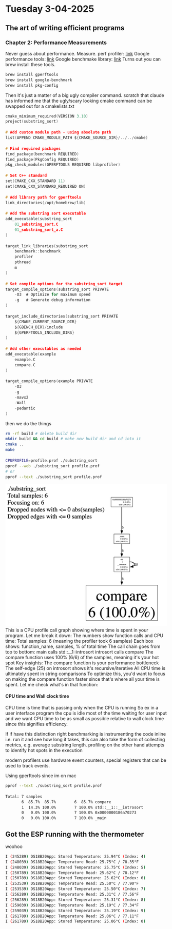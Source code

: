 # Tuesday 3-04-2025

## The art of writing efficient programs

### Chapter 2: Performance Measurements
Never guess about performance. Measure.
perf profiler: [link](https://perfwiki.github.io/main/)
Google performance tools: [link](https://github.com/gperftools/gperftools)
Google benchmake library: [link](https://github.com/google/benchmark)
Turns out you can brew install these tools.

```bash
brew install gperftools
brew install google-benchmark
brew install pkg-config
```

Then it's just a matter of a big ugly compiler command. scratch that claude has informed me that the ugly/scary looking cmake command can be swapped out for a cmakelists.txt

```c
cmake_minimum_required(VERSION 3.10)
project(substring_sort)

# Add custom module path - using absolute path
list(APPEND CMAKE_MODULE_PATH ${CMAKE_SOURCE_DIR}/../../cmake)

# Find required packages
find_package(benchmark REQUIRED)
find_package(PkgConfig REQUIRED)
pkg_check_modules(GPERFTOOLS REQUIRED libprofiler)

# Set C++ standard
set(CMAKE_CXX_STANDARD 11)
set(CMAKE_CXX_STANDARD_REQUIRED ON)

# Add library path for gperftools
link_directories(/opt/homebrew/lib)

# Add the substring sort executable
add_executable(substring_sort 
    01_substring_sort.C
    01_substring_sort_a.C
)

target_link_libraries(substring_sort 
    benchmark::benchmark
    profiler
    pthread
    m
)

# Set compile options for the substring_sort target
target_compile_options(substring_sort PRIVATE 
    -O3  # Optimize for maximum speed
    -g   # Generate debug information
)

target_include_directories(substring_sort PRIVATE
    ${CMAKE_CURRENT_SOURCE_DIR}
    ${GBENCH_DIR}/include
    ${GPERFTOOLS_INCLUDE_DIRS}
)

# Add other executables as needed
add_executable(example
    example.C
    compare.C
)

target_compile_options(example PRIVATE 
    -O3
    -g
    -mavx2
    -Wall
    -pedantic
) 
```

then we do the things
```bash
rm -rf build # delete build dir
mkdir build && cd build # make new build dir and cd into it
cmake .. 
make

CPUPROFILE=profile.prof ./substring_sort
pprof --web ./substring_sort profile.prof
# or
pprof --text ./substring_sort profile.prof
```

![profiler](../static/images/profiler_report.png)
This is a CPU profile call graph showing where time is spent in your program. Let me break it down:
The numbers show function calls and CPU time:
Total samples: 6 (meaning the profiler took 6 samples)
Each box shows: function_name, samples, % of total time
The call chain goes from top to bottom:
main calls std::__1::introsort
introsort calls compare
The compare function uses 100% (6/6) of the samples, meaning it's your hot spot
Key insights:
The compare function is your performance bottleneck
The self-edge (25) on introsort shows it's recursive/iterative
All CPU time is ultimately spent in string comparisons
To optimize this, you'd want to focus on making the compare function faster since that's where all your time is spent. Let me check what's in that function:

#### CPU time and Wall clock time
CPU time is time that is passing only when the CPU is running
So ex in a user interface program the cpu is idle most of the time waiting for user input and we want CPU time to be as small as possible relative to wall clock time since this signifies efficiency.

If if have this distinction right benchmarking is instrumenting the code inline i.e. run it and see how long it takes, this can also take the form of collecting metrics, e.g. average substring length. 
profiling on the other hand attempts to identify hot spots in the execution

modern profilers use hardware event counters, special registers that can be used to track events. 

Using gperftools since im on mac
```bash 
pprof --text ./substring_sort profile.prof

Total: 7 samples
       6  85.7%  85.7%        6  85.7% compare
       1  14.3% 100.0%        7 100.0% std::__1::__introsort
       0   0.0% 100.0%        7 100.0% 0x0000000186a70273
       0   0.0% 100.0%        7 100.0% _main
```

## Got the ESP running with the thermometer
woohoo
```bash
I (245289) DS18B20App: Stored Temperature: 25.94°C (Index: 4)
I (248039) DS18B20App: Temperature Read: 25.75°C / 78.35°F
I (248039) DS18B20App: Stored Temperature: 25.75°C (Index: 5)
I (250789) DS18B20App: Temperature Read: 25.62°C / 78.12°F
I (250789) DS18B20App: Stored Temperature: 25.62°C (Index: 6)
I (253539) DS18B20App: Temperature Read: 25.50°C / 77.90°F
I (253539) DS18B20App: Stored Temperature: 25.50°C (Index: 7)
I (256289) DS18B20App: Temperature Read: 25.31°C / 77.56°F
I (256289) DS18B20App: Stored Temperature: 25.31°C (Index: 8)
I (259039) DS18B20App: Temperature Read: 25.19°C / 77.34°F
I (259039) DS18B20App: Stored Temperature: 25.19°C (Index: 9)
I (261789) DS18B20App: Temperature Read: 25.06°C / 77.11°F
I (261789) DS18B20App: Stored Temperature: 25.06°C (Index: 0)
```


